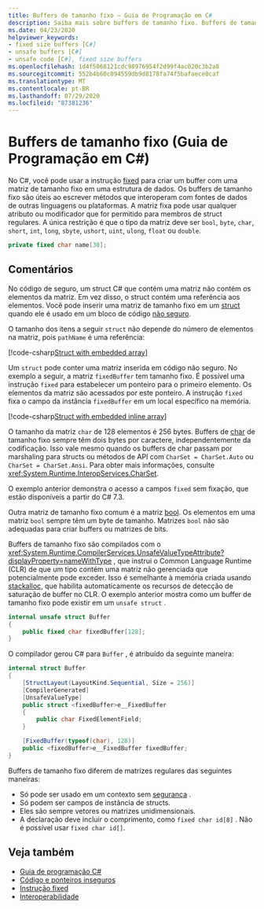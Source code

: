 ```yaml
---
title: Buffers de tamanho fixo – Guia de Programação em C#
description: Saiba mais sobre buffers de tamanho fixo. Buffers de tamanho fixo são usados para escrever métodos que interoperam com fontes de dados de outras linguagens.
ms.date: 04/23/2020
helpviewer_keywords:
- fixed size buffers [C#]
- unsafe buffers [C#]
- unsafe code [C#], fixed size buffers
ms.openlocfilehash: 1d4f5068121cdc98976954f2d99f4ac020c3b2a8
ms.sourcegitcommit: 552b4b60c094559db9d8178fa74f5bafaece0caf
ms.translationtype: MT
ms.contentlocale: pt-BR
ms.lasthandoff: 07/29/2020
ms.locfileid: "87381236"
---
```

# <a name="fixed-size-buffers-c-programming-guide"></a>Buffers de tamanho fixo (Guia de Programação em C#)

No C#, você pode usar a instrução [fixed](../../language-reference/keywords/fixed-statement.md) para criar um buffer com uma matriz de tamanho fixo em uma estrutura de dados. Os buffers de tamanho fixo são úteis ao escrever métodos que interoperam com fontes de dados de outras linguagens ou plataformas. A matriz fixa pode usar qualquer atributo ou modificador que for permitido para membros de struct regulares. A única restrição é que o tipo da matriz deve ser `bool`, `byte`, `char`, `short`, `int`, `long`, `sbyte`, `ushort`, `uint`, `ulong`, `float` ou `double`.

```csharp
private fixed char name[30];
```

## <a name="remarks"></a>Comentários

No código de seguro, um struct C# que contém uma matriz não contém os elementos da matriz. Em vez disso, o struct contém uma referência aos elementos. Você pode inserir uma matriz de tamanho fixo em um [struct](../../language-reference/builtin-types/struct.md) quando ele é usado em um bloco de código [não seguro](../../language-reference/keywords/unsafe.md).

O tamanho dos itens a seguir `struct` não depende do número de elementos na matriz, pois `pathName` é uma referência:

[!code-csharp[Struct with embedded array](snippets/FixedKeywordExamples.cs#6)]

Um `struct` pode conter uma matriz inserida em código não seguro. No exemplo a seguir, a matriz `fixedBuffer` tem tamanho fixo. É possível uma instrução `fixed` para estabelecer um ponteiro para o primeiro elemento. Os elementos da matriz são acessados por este ponteiro. A instrução `fixed` fixa o campo da instância `fixedBuffer` em um local específico na memória.

[!code-csharp[Struct with embedded inline array](snippets/FixedKeywordExamples.cs#7)]

O tamanho da matriz `char` de 128 elementos é 256 bytes. Buffers de [char](../../language-reference/builtin-types/char.md) de tamanho fixo sempre têm dois bytes por caractere, independentemente da codificação. Isso vale mesmo quando os buffers de char passam por marshaling para structs ou métodos de API com `CharSet = CharSet.Auto` ou `CharSet = CharSet.Ansi`. Para obter mais informações, consulte <xref:System.Runtime.InteropServices.CharSet>.

O exemplo anterior demonstra o acesso a campos `fixed` sem fixação, que estão disponíveis a partir do C# 7.3.

Outra matriz de tamanho fixo comum é a matriz [bool](../../language-reference/builtin-types/bool.md). Os elementos em uma matriz `bool` sempre têm um byte de tamanho. Matrizes `bool` não são adequadas para criar buffers ou matrizes de bits.

Buffers de tamanho fixo são compilados com o <xref:System.Runtime.CompilerServices.UnsafeValueTypeAttribute?displayProperty=nameWithType> , que instrui o Common Language Runtime (CLR) de que um tipo contém uma matriz não gerenciada que potencialmente pode exceder. Isso é semelhante à memória criada usando [stackalloc](../../language-reference/operators/stackalloc.md), que habilita automaticamente os recursos de detecção de saturação de buffer no CLR. O exemplo anterior mostra como um buffer de tamanho fixo pode existir em um `unsafe struct` .

```csharp
internal unsafe struct Buffer
{
    public fixed char fixedBuffer[128];
}
```

O compilador gerou C# para `Buffer` , é atribuído da seguinte maneira:

```csharp
internal struct Buffer
{
    [StructLayout(LayoutKind.Sequential, Size = 256)]
    [CompilerGenerated]
    [UnsafeValueType]
    public struct <fixedBuffer>e__FixedBuffer
    {
        public char FixedElementField;
    }

    [FixedBuffer(typeof(char), 128)]
    public <fixedBuffer>e__FixedBuffer fixedBuffer;
}
```

Buffers de tamanho fixo diferem de matrizes regulares das seguintes maneiras:

- Só pode ser usado em um contexto sem [segurança](../../language-reference/keywords/unsafe.md) .
- Só podem ser campos de instância de structs.
- Eles são sempre vetores ou matrizes unidimensionais.
- A declaração deve incluir o comprimento, como `fixed char id[8]` . Não é possível usar `fixed char id[]`.

## <a name="see-also"></a>Veja também

- [Guia de programação C#](../index.md)
- [Código e ponteiros inseguros](index.md)
- [Instrução fixed](../../language-reference/keywords/fixed-statement.md)
- [Interoperabilidade](../interop/index.md)
